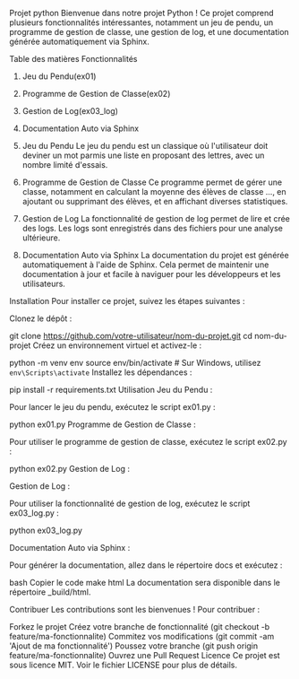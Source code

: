 Projet python
Bienvenue dans notre projet Python ! Ce projet comprend plusieurs fonctionnalités intéressantes, notamment un jeu de pendu, un programme de gestion de classe, une gestion de log, et une documentation générée automatiquement via Sphinx.

Table des matières
Fonctionnalités
1. Jeu du Pendu(ex01)
2. Programme de Gestion de Classe(ex02)
3. Gestion de Log(ex03_log)
4. Documentation Auto via Sphinx

1. Jeu du Pendu
Le jeu du pendu est un classique où l'utilisateur doit deviner un mot parmis une liste en proposant des lettres, avec un nombre limité d'essais.

2. Programme de Gestion de Classe
Ce programme permet de gérer une classe, notamment en calculant la moyenne des élèves de classe ..., en ajoutant ou supprimant des élèves, et en affichant diverses statistiques.

3. Gestion de Log
La fonctionnalité de gestion de log permet de lire et crée des logs. Les logs sont enregistrés dans des fichiers pour une analyse ultérieure.

4. Documentation Auto via Sphinx
La documentation du projet est générée automatiquement à l'aide de Sphinx. Cela permet de maintenir une documentation à jour et facile à naviguer pour les développeurs et les utilisateurs.

Installation
Pour installer ce projet, suivez les étapes suivantes :

Clonez le dépôt :


git clone https://github.com/votre-utilisateur/nom-du-projet.git
cd nom-du-projet
Créez un environnement virtuel et activez-le :


python -m venv env
source env/bin/activate  # Sur Windows, utilisez `env\Scripts\activate`
Installez les dépendances :


pip install -r requirements.txt
Utilisation
Jeu du Pendu :

Pour lancer le jeu du pendu, exécutez le script ex01.py :


python ex01.py
Programme de Gestion de Classe :

Pour utiliser le programme de gestion de classe, exécutez le script ex02.py :


python ex02.py
Gestion de Log :

Gestion de Log :

Pour utiliser la fonctionnalité de gestion de log, exécutez le script ex03_log.py :

python ex03_log.py

Documentation Auto via Sphinx :

Pour générer la documentation, allez dans le répertoire docs et exécutez :

bash
Copier le code
make html
La documentation sera disponible dans le répertoire _build/html.

Contribuer
Les contributions sont les bienvenues ! Pour contribuer :

Forkez le projet
Créez votre branche de fonctionnalité (git checkout -b feature/ma-fonctionnalite)
Commitez vos modifications (git commit -am 'Ajout de ma fonctionnalité')
Poussez votre branche (git push origin feature/ma-fonctionnalite)
Ouvrez une Pull Request
Licence
Ce projet est sous licence MIT. Voir le fichier LICENSE pour plus de détails.
